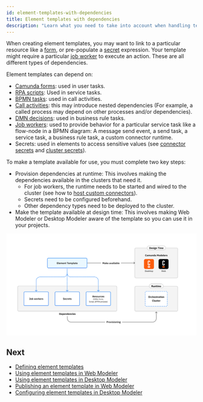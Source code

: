 ```yaml
---
id: element-templates-with-dependencies
title: Element templates with dependencies
description: "Learn what you need to take into account when handling template dependencies."
---
```


When creating element templates, you may want to link to a particular resource like a [form](/components/modeler/forms/camunda-forms-reference.md), or pre-populate a [secret](/components/connectors/use-connectors/index.md#using-secrets) expression. Your template might require a particular [job worker](/components/concepts/job-workers.md) to execute an action. These are all different types of dependencies.

Element templates can depend on:

- [Camunda forms](/components/modeler/forms/camunda-forms-reference.md): used in user tasks.
- [RPA scripts](/components/rpa/overview.md): Used in service tasks.
- [BPMN tasks](/components/modeler/bpmn/bpmn.md): used in call activities.
- [Call activities](/components/modeler/bpmn/call-activities/call-activities.md): this may introduce nested dependencies (For example, a called process may depend on other processes and/or dependencies).
- [DMN decisions](/components/modeler/dmn/dmn.md): used in business rule tasks.
- [Job workers](/components/concepts/job-workers.md): used to provide behavior for a particular service task like a flow-node in a BPMN diagram: A message send event, a send task, a service task, a business rule task, a custom connector runtime.
- Secrets: used in elements to access sensitive values (see [connector secrets](/self-managed/components/connectors/connectors-configuration.md#secrets) and [cluster secrets](/components/console/manage-clusters/manage-secrets.md)).

To make a template available for use, you must complete two key steps:

- Provision dependencies at runtime: This involves making the dependencies available in the clusters that need it.
  - For job workers, the runtime needs to be started and wired to the cluster (see how to [host custom connectors](/components/connectors/custom-built-connectors/host-custom-connector.md)).
  - Secrets need to be configured beforehand.
  - Other dependency types need to be deployed to the cluster.
- Make the template available at design time: This involves making Web Modeler or Desktop Modeler aware of the template so you can use it in your projects.

![Element template dependencies](./img/element-template-dependencies.png)

## Next

- [Defining element templates](./defining-templates.md)
- [Using element templates in Web Modeler](/components/modeler/web-modeler/element-templates/using-templates.md)
- [Using element templates in Desktop Modeler](/components/modeler/desktop-modeler/element-templates/using-templates.md)
- [Publishing an element template in Web Modeler](/components/connectors/manage-connector-templates.md#publish-a-connector-template)
- [Configuring element templates in Desktop Modeler](/components/modeler/desktop-modeler/element-templates/configuring-templates.md)
